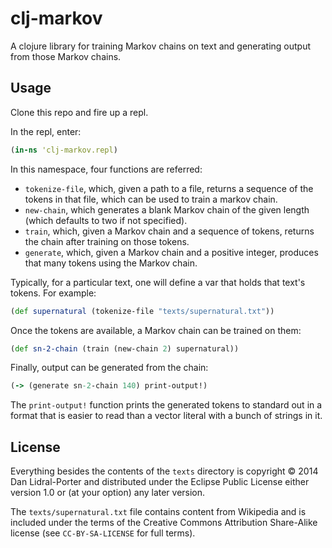 # clj-markov

A clojure library for training Markov chains on text and generating output from those Markov chains.

## Usage

Clone this repo and fire up a repl.

In the repl, enter:
```clj
(in-ns 'clj-markov.repl)
```

In this namespace, four functions are referred:

  * `tokenize-file`, which, given a path to a file, returns a sequence of the tokens in that file, which can be used to train a markov chain.
  * `new-chain`, which generates a blank Markov chain of the given length (which defaults to two if not specified).
  * `train`, which, given a Markov chain and a sequence of tokens, returns the chain after training on those tokens.
  * `generate`, which, given a Markov chain and a positive integer, produces that many tokens using the Markov chain.

Typically, for a particular text, one will define a var that holds that text's tokens.
For example:

```clj
(def supernatural (tokenize-file "texts/supernatural.txt"))
```

Once the tokens are available, a Markov chain can be trained on them:

```clj
(def sn-2-chain (train (new-chain 2) supernatural))
```

Finally, output can be generated from the chain:

```clj
(-> (generate sn-2-chain 140) print-output!)
```

The `print-output!` function prints the generated tokens to standard out in a format that is easier to read than a vector literal with a bunch of strings in it.

## License

Everything besides the contents of the `texts` directory is copyright © 2014 Dan Lidral-Porter and distributed under the Eclipse Public License either version 1.0 or (at your option) any later version.

The `texts/supernatural.txt` file contains content from Wikipedia and is included under the terms of the Creative Commons Attribution Share-Alike license (see `CC-BY-SA-LICENSE` for full terms).
